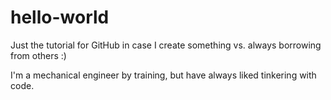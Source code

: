 # hello-world
Just the tutorial for GitHub in case I create something vs. always borrowing from others :)

I'm a mechanical engineer by training, but have always liked tinkering with code.
